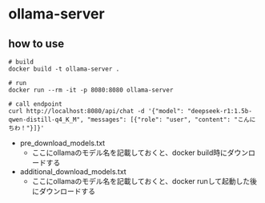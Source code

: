 # ollama-server

## how to use

```
# build
docker build -t ollama-server .

# run
docker run --rm -it -p 8080:8080 ollama-server

# call endpoint
curl http://localhost:8080/api/chat -d '{"model": "deepseek-r1:1.5b-qwen-distill-q4_K_M", "messages": [{"role": "user", "content": "こんにちわ！"}]}'
```

- pre_download_models.txt
    - ここにollamaのモデル名を記載しておくと、docker build時にダウンロードする
- additional_download_models.txt
    - ここにollamaのモデル名を記載しておくと、docker runして起動した後にダウンロードする
